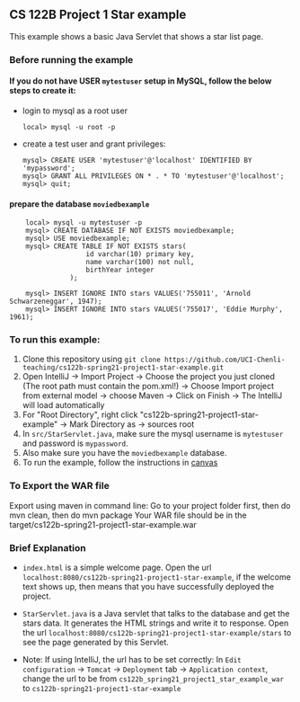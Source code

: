 ## CS 122B Project 1 Star example

This example shows a basic Java Servlet that shows a star list page.

### Before running the example
#### If you do not have USER `mytestuser` setup in MySQL, follow the below steps to create it:

 - login to mysql as a root user 
    ```
    local> mysql -u root -p
    ```

 - create a test user and grant privileges:
    ```
    mysql> CREATE USER 'mytestuser'@'localhost' IDENTIFIED BY 'mypassword';
    mysql> GRANT ALL PRIVILEGES ON * . * TO 'mytestuser'@'localhost';
    mysql> quit;
    ```

#### prepare the database `moviedbexample`
 
```    
    local> mysql -u mytestuser -p
    mysql> CREATE DATABASE IF NOT EXISTS moviedbexample;
    mysql> USE moviedbexample;
    mysql> CREATE TABLE IF NOT EXISTS stars(
                   id varchar(10) primary key,
                   name varchar(100) not null,
                   birthYear integer
               );
    
    mysql> INSERT IGNORE INTO stars VALUES('755011', 'Arnold Schwarzeneggar', 1947);
    mysql> INSERT IGNORE INTO stars VALUES('755017', 'Eddie Murphy', 1961);
```    
    
### To run this example: 
1. Clone this repository using `git clone https://github.com/UCI-Chenli-teaching/cs122b-spring21-project1-star-example.git`
2. Open IntelliJ -> Import Project -> Choose the project you just cloned (The root path must contain the pom.xml!) -> Choose Import project from external model -> choose Maven -> Click on Finish -> The IntelliJ will load automatically
3. For "Root Directory", right click "cs122b-spring21-project1-star-example" -> Mark Directory as -> sources root
4. In `src/StarServlet.java`, make sure the mysql username is `mytestuser` and password is `mypassword`.
5. Also make sure you have the `moviedbexample` database.
6. To run the example, follow the instructions in [canvas](https://canvas.eee.uci.edu/courses/26486/pages/intellij-idea-tomcat-configuration)


### To Export the WAR file
Export using maven in command line: Go to your project folder first, then do mvn clean, then do mvn package Your WAR file should be in the target/cs122b-spring21-project1-star-example.war

### Brief Explanation
- `index.html` is a simple welcome page. Open the url `localhost:8080/cs122b-spring21-project1-star-example`, if the welcome text shows up, then means that you have successfully deployed the project.

- `StarServlet.java` is a Java servlet that talks to the database and get the stars data. It generates the HTML strings and write it to response. Open the url `localhost:8080/cs122b-spring21-project1-star-example/stars` to see the page generated by this Servlet.

- Note: If using IntelliJ, the url has to be set correctly: In `Edit configuration` -> `Tomcat` -> `Deployment` tab -> `Application context`, change the url to be from `cs122b_spring21_project1_star_example_war` to `cs122b-spring21-project1-star-example`
